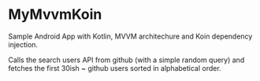 # MyMvvmKoin

Sample Android App with Kotlin, MVVM architechure and Koin dependency injection.

Calls the search users API from github (with a simple random query) and fetches the first 30ish ~ github users
sorted in alphabetical order.

